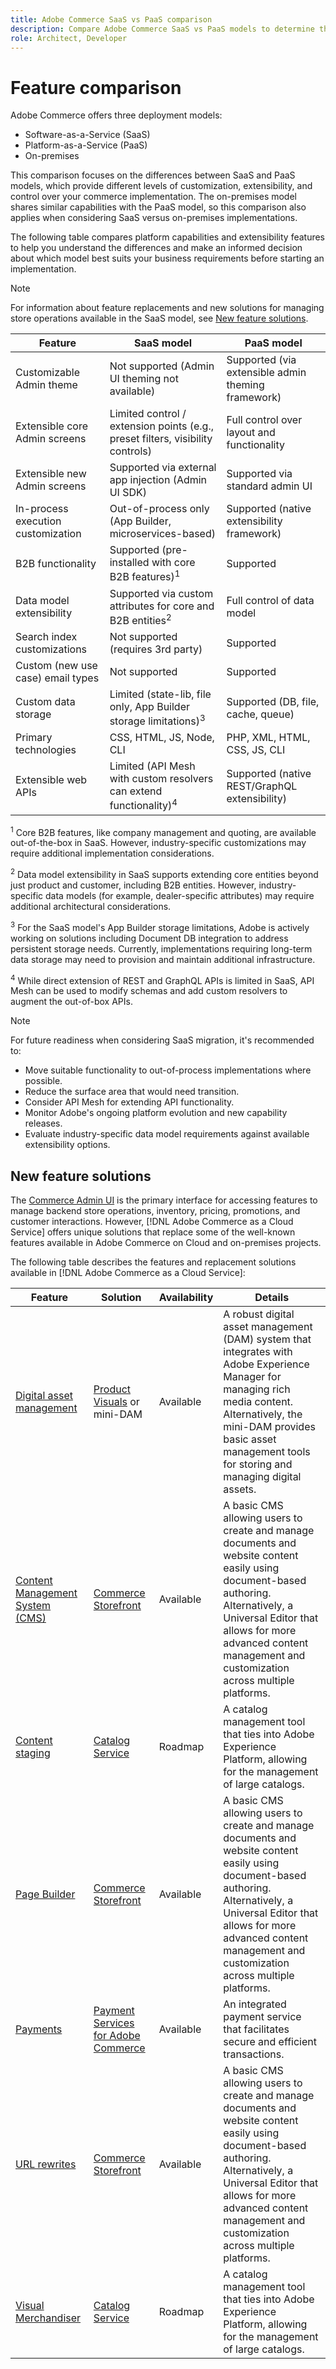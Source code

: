 ```yaml
---
title: Adobe Commerce SaaS vs PaaS comparison
description: Compare Adobe Commerce SaaS vs PaaS models to determine the best implementation approach for your business needs.
role: Architect, Developer
---
```


# Feature comparison

Adobe Commerce offers three deployment models:

- Software-as-a-Service (SaaS)
- Platform-as-a-Service (PaaS)
- On-premises

This comparison focuses on the differences between SaaS and PaaS models, which provide different levels of customization, extensibility, and control over your commerce implementation. The on-premises model shares similar capabilities with the PaaS model, so this comparison also applies when considering SaaS versus on-premises implementations.

The following table compares platform capabilities and extensibility features to help you understand the differences and make an informed decision about which model best suits your business requirements before starting an implementation.

>[!NOTE]
>
>For information about feature replacements and new solutions for managing store operations available in the SaaS model, see [New feature solutions](#new-feature-solutions).

| Feature | SaaS model | PaaS model |
|---------|------------|------------|
| Customizable Admin theme | Not supported (Admin UI theming not available) | Supported (via extensible admin theming framework) |
| Extensible core Admin screens | Limited control / extension points (e.g., preset filters, visibility controls) | Full control over layout and functionality |
| Extensible new Admin screens | Supported via external app injection (Admin UI SDK) | Supported via standard admin UI |
| In-process execution customization | Out-of-process only (App Builder, microservices-based) | Supported (native extensibility framework) |
| B2B functionality | Supported (pre-installed with core B2B features)<sup>1</sup> | Supported |
| Data model extensibility | Supported via custom attributes for core and B2B entities<sup>2</sup> | Full control of data model |
| Search index customizations | Not supported (requires 3rd party) | Supported |
| Custom (new use case) email types | Not supported | Supported |
| Custom data storage | Limited (state-lib, file only, App Builder storage limitations)<sup>3</sup> | Supported (DB, file, cache, queue) |
| Primary technologies | CSS, HTML, JS, Node, CLI | PHP, XML, HTML, CSS, JS, CLI |
| Extensible web APIs | Limited (API Mesh with custom resolvers can extend functionality)<sup>4</sup> | Supported (native REST/GraphQL extensibility) |

<sup>1</sup> Core B2B features, like company management and quoting, are available out-of-the-box in SaaS. However, industry-specific customizations may require additional implementation considerations.

<sup>2</sup> Data model extensibility in SaaS supports extending core entities beyond just product and customer, including B2B entities. However, industry-specific data models (for example, dealer-specific attributes) may require additional architectural considerations.

<sup>3</sup> For the SaaS model's App Builder storage limitations, Adobe is actively working on solutions including Document DB integration to address persistent storage needs. Currently, implementations requiring long-term data storage may need to provision and maintain additional infrastructure.

<sup>4</sup> While direct extension of REST and GraphQL APIs is limited in SaaS, API Mesh can be used to modify schemas and add custom resolvers to augment the out-of-box APIs.

>[!NOTE]
>
>For future readiness when considering SaaS migration, it's recommended to:
>
>- Move suitable functionality to out-of-process implementations where possible.
>- Reduce the surface area that would need transition.
>- Consider API Mesh for extending API functionality.
>- Monitor Adobe's ongoing platform evolution and new capability releases.
>- Evaluate industry-specific data model requirements against available extensibility options.

## New feature solutions

The [Commerce Admin UI](https://experienceleague.adobe.com/en/docs/commerce-admin/systems/guide-overview) is the primary interface for accessing features to manage backend store operations, inventory, pricing, promotions, and customer interactions. However, [!DNL Adobe Commerce as a Cloud Service] offers unique solutions that replace some of the well-known features available in Adobe Commerce on Cloud and on-premises projects.

The following table describes the features and replacement solutions available in [!DNL Adobe Commerce as a Cloud Service]:

| Feature | Solution | Availability | Details|
|---------|----------|--------------|--------|
| [Digital asset management](https://experienceleague.adobe.com/en/docs/commerce-admin/content-design/wysiwyg/gallery/media-gallery-asset-management) | [Product Visuals](https://experienceleague.adobe.com/en/docs/commerce-admin/content-design/aem-asset-management/aem-assets-integration) or mini-DAM | Available | A robust digital asset management (DAM) system that integrates with Adobe Experience Manager for managing rich media content. Alternatively, the mini-DAM provides basic asset management tools for storing and managing digital assets. |
| [Content Management System (CMS)](https://experienceleague.adobe.com/en/docs/commerce-admin/content-design/guide-overview) | [Commerce Storefront](https://www.aem.live/) | Available | A basic CMS allowing users to create and manage documents and website content easily using document-based authoring. Alternatively, a Universal Editor that allows for more advanced content management and customization across multiple platforms. |
| [Content staging](https://experienceleague.adobe.com/en/docs/commerce-admin/content-design/staging/content-staging) | [Catalog Service](../catalog-service/overview.md) | Roadmap | A catalog management tool that ties into Adobe Experience Platform, allowing for the management of large catalogs. |
| [Page Builder](https://experienceleague.adobe.com/en/docs/commerce-admin/page-builder/guide-overview) | [Commerce Storefront](https://www.aem.live/) | Available | A basic CMS allowing users to create and manage documents and website content easily using document-based authoring. Alternatively, a Universal Editor that allows for more advanced content management and customization across multiple platforms. |
| [Payments](https://experienceleague.adobe.com/en/docs/commerce-admin/stores-sales/payments/payments) | [Payment Services for Adobe Commerce](../payment-services/overview.md) | Available | An integrated payment service that facilitates secure and efficient transactions. |
| [URL rewrites](https://experienceleague.adobe.com/en/docs/commerce-admin/marketing/seo/url-rewrites/url-rewrite) | [Commerce Storefront](https://www.aem.live/) | Available | A basic CMS allowing users to create and manage documents and website content easily using document-based authoring. Alternatively, a Universal Editor that allows for more advanced content management and customization across multiple platforms. |
| [Visual Merchandiser](https://experienceleague.adobe.com/en/docs/commerce-admin/marketing/merchandising/visual-merch/visual-merchandiser) | [Catalog Service](../catalog-service/overview.md)| Roadmap | A catalog management tool that ties into Adobe Experience Platform, allowing for the management of large catalogs. |
